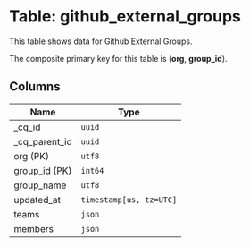 # Table: github_external_groups

This table shows data for Github External Groups.

The composite primary key for this table is (**org**, **group_id**).

## Columns

| Name          | Type          |
| ------------- | ------------- |
|_cq_id|`uuid`|
|_cq_parent_id|`uuid`|
|org (PK)|`utf8`|
|group_id (PK)|`int64`|
|group_name|`utf8`|
|updated_at|`timestamp[us, tz=UTC]`|
|teams|`json`|
|members|`json`|